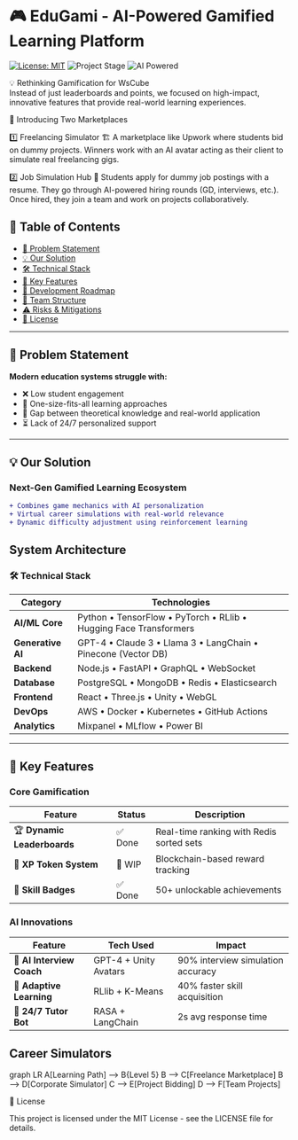 # 🎮 EduGami - AI-Powered Gamified Learning Platform

[![License: MIT](https://img.shields.io/badge/License-MIT-yellow.svg)](https://opensource.org/licenses/MIT)
![Project Stage](https://img.shields.io/badge/Stage-Development-orange)
![AI Powered](https://img.shields.io/badge/AI-GPT4/Claude/Llama3-blue)

💡 Rethinking Gamification for WsCube
 <br>Instead of just leaderboards and points, we focused on high-impact, innovative features that provide real-world learning experiences.

🎯 Introducing Two Marketplaces

 1️⃣ Freelancing Simulator 🏗️
A marketplace like Upwork where students bid on dummy projects.
Winners work with an AI avatar acting as their client to simulate real freelancing gigs.

2️⃣ Job Simulation Hub 💼
Students apply for dummy job postings with a resume.
They go through AI-powered hiring rounds (GD, interviews, etc.).
Once hired, they join a team and work on projects collaboratively.

## 📖 Table of Contents
- [🚀 Problem Statement](#-problem-statement)
- [💡 Our Solution](#-our-solution)
- [🛠️ Technical Stack](#%EF%B8%8F-technical-stack)
- [🎯 Key Features](#-key-features)
- [📅 Development Roadmap](#-development-roadmap)
- [👥 Team Structure](#-team-structure)
- [⚠️ Risks & Mitigations](#%EF%B8%8F-risks--mitigations)
- [📄 License](#-license)

---

## 🚀 Problem Statement
**Modern education systems struggle with:**
- ❌ Low student engagement
- 🧩 One-size-fits-all learning approaches
- 🌉 Gap between theoretical knowledge and real-world application
- ⏳ Lack of 24/7 personalized support

---

## 💡 Our Solution
### **Next-Gen Gamified Learning Ecosystem**
```diff
+ Combines game mechanics with AI personalization
+ Virtual career simulations with real-world relevance
+ Dynamic difficulty adjustment using reinforcement learning

```


## System Architecture

### 🛠️ Technical Stack

| Category       | Technologies  |
|---------------|--------------|
| **AI/ML Core** | Python • TensorFlow • PyTorch • RLlib • Hugging Face Transformers |
| **Generative AI** | GPT-4 • Claude 3 • Llama 3 • LangChain • Pinecone (Vector DB) |
| **Backend** | Node.js • FastAPI • GraphQL • WebSocket |
| **Database** | PostgreSQL • MongoDB • Redis • Elasticsearch |
| **Frontend** | React • Three.js • Unity • WebGL |
| **DevOps** | AWS • Docker • Kubernetes • GitHub Actions |
| **Analytics** | Mixpanel • MLflow • Power BI |

---

## 🎯 Key Features

### Core Gamification

| Feature | Status | Description |
|---------|--------|-------------|
| 🏆 **Dynamic Leaderboards** | ✅ Done | Real-time ranking with Redis sorted sets |
| 🧉 **XP Token System** | 🚧 WIP | Blockchain-based reward tracking |
| 🏅 **Skill Badges** | ✅ Done | 50+ unlockable achievements |

### AI Innovations

| Feature | Tech Used | Impact |
|---------|-----------|--------|
| 🤖 **AI Interview Coach** | GPT-4 + Unity Avatars | 90% interview simulation accuracy |
| 🧠 **Adaptive Learning** | RLlib + K-Means | 40% faster skill acquisition |
| 💬 **24/7 Tutor Bot** | RASA + LangChain | 2s avg response time |


## Career Simulators
graph LR
A[Learning Path] --> B{Level 5}
B --> C[Freelance Marketplace]
B --> D[Corporate Simulator]
C --> E[Project Bidding]
D --> F[Team Projects]

📄 License

This project is licensed under the MIT License - see the LICENSE file for details.